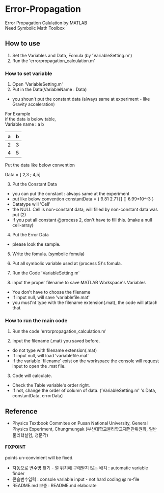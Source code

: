 # Error-Propagation
Error Propagation Calulation by MATLAB <br>
Need Symbolic Math Toolbox

## How to use

1. Set the Variables and Data, Fomula (by 'VariableSetting.m')
2. Run the 'errorpropagation_calculation.m'

### How to set variable

1. Open 'VariableSetting.m'
2. Put in the Data(VariableName : Data) <br>
  - you shoun't put the constant data (always same at experiment - like Gravity acceleration)

  For Example <br>
  if the data is below table,<br>
  Variable name : a b

  | a | b |
  | --- | --- |
  | 2 | 3 |
  | 4 | 5 |

  Put the data like below convention<br>

  Data = [ 2,3 ; 4,5]

3. Put the Constant Data
 - you can put the constant : always same at the experiment
 - put like below convention
  constantData = { 9.81 2.71 [] [] 6.99*10^-3 }
 - Datatype will 'Cell'
 - the NULL Cell is non-constant data, will filled by non-constant data was put (2)
 - If you put all constant @process 2, don't have to fill this. (make a null cell-array)

4. Put the Error Data
 - please look the sample.
 
5. Write the fomula. (symbolic fomula)

6. Put all symbolic variable used at (process 5)'s fomula. 

7. Run the Code 'VariableSetting.m'

8. input the proper filename to save MATLAB Workspace's Variables
 - You don't have to choose the filename
 - If input null, will save 'variablefile.mat'
 - you must'nt type with the filename extension(.mat), the code will attach that.

### How to run the main code

1. Run the code 'errorpropagation_calculation.m'

2. Input the filename (.mat) you saved before.
 - do not type with filename extension(.mat)
 - If input null, will load 'variablefile.mat'
 - If the variable 'filename' exist on the workspace the console will request input to open the .mat file.
 
3. Code will calculate.
 - Check the Table variable's order right.
 - If not, change the order of column of data. ('VariableSetting.m' 's Data, constantData, errorData)

## Reference
 - Physics Textbook Commitee on Pusan National University, General Physics Experiment, Chungmungak (부산대학교물리학교재편찬위원회, 일반물리학실험, 청문각)



#### FIXPOINT
points un-convinient will be fixed.
 - 자동으로 변수명 찾기 - 열 위치에 구애받지 않는 배치 : automatic variable finder
 - 콘솔변수입력 : console variable input - not hard coding @ m-file
 - README.md 보충 : README.md elaborate
